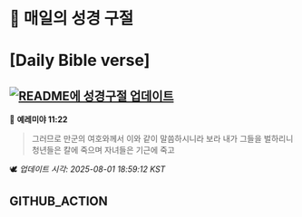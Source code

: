 # 🙏 매일의 성경 구절
# [Daily Bible verse]
## [![README에 성경구절 업데이트](https://github.com/DONGSUKA/first_test/actions/workflows/update-readme-bible.yml/badge.svg)](https://github.com/DONGSUKA/first_test/actions/workflows/update-readme-bible.yml)
<!-- START_BIBLE_VERSE -->
📖 **예레미야 11:22**
> 그러므로 만군의 여호와께서 이와 같이 말씀하시니라 보라 내가 그들을 벌하리니 청년들은 칼에 죽으며 자녀들은 기근에 죽고

🕊️ _업데이트 시각: 2025-08-01 18:59:12 KST_
  <!-- END_BIBLE_VERSE -->
## GITHUB_ACTION
